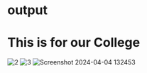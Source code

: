 # output  
# This is for our College 
![2](https://github.com/riya35335/SRMS/assets/121012254/d70a0a10-afa2-4f98-bfe8-1e5a9a1ff328)
![3](https://github.com/riya35335/SRMS/assets/121012254/f086bba5-4816-472e-ae89-9530090b1855)
![Screenshot 2024-04-04 132453](https://github.com/riya35335/SRMS/assets/121012254/a7a5d3a9-92c7-45f7-ae52-deeb04cf99f9)
